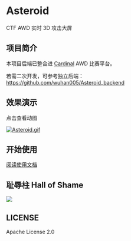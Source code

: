 # Asteroid
CTF AWD 实时 3D 攻击大屏

## 项目简介

本项目后端已整合进 [Cardinal](https://github.com/vidar-team/Cardinal) AWD 比赛平台。

若需二次开发，可参考独立后端：https://github.com/wuhan005/Asteroid_backend

## 效果演示
点击查看动图

[![Asteroid.gif](https://img.cdn.n3ko.co/lsky/2020/05/23/191b504f48e55.png)](https://p.github.red/Asteroid.gif)

## 开始使用
[阅读使用文档](https://cardinal.ink/asteroid/install.html)

## 耻辱柱 Hall of Shame
![](https://z3.ax1x.com/2021/10/09/5kd1mQ.jpg)

## LICENSE
Apache License 2.0
